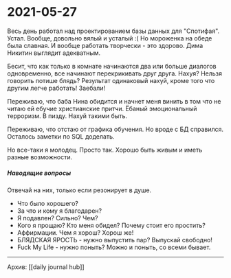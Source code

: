 # 2021-05-27
Весь день работал над проектированием базы данных для "Спотифая".
Устал.
Вообще, довольно вялый и усталый :(
Но мороженка на обеде была славная.
И вообще работать творчески - это здорово. 
Дима Никитин выглядит адекватным.

Бесит, что как только в комнате начинаются два или больше диалогов одновременно, все начинают перекрикивать друг друга. Нахуя? Нельзя говорить потише блядь? Результат одинаковый нахуй, кроме того что другим легче работать! Заебали!

Переживаю, что баба Нина обидится и начнет меня винить в том что не читаю ей ебучие христианские притчи. Ёбаный эмоциональный терроризм. В пизду. Нахуй такими быть.

Переживаю, что отстаю от графика обучения. Но вроде с БД справился. Осталось заметки по SQL доделать.

Но все-таки я молодец. Просто так. Хорошо быть живым и иметь разные возможности.

##### Наводящие вопросы
Отвечай на них, только если резонирует в душе.
- Что было хорошего?
- За что и кому я благодарен?
- Я подавлен? Сильно? Чем?
- Кого я прощаю? Кто меня обидел? Почему стоит его простить?
- Аффирмации. Чем я хорош? Хорош же!
- БЛЯДСКАЯ ЯРОСТЬ - нужно выпустить пар? Выпускай свободно!
- Fuck My Life - нужно поныть? Можно и поныть, со всеми бывает.

***
Архив: [[daily journal hub]]